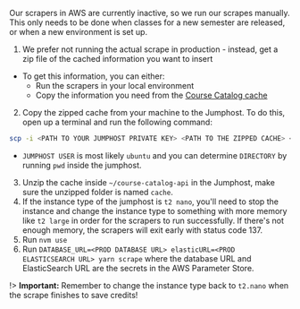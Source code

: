 Our scrapers in AWS are currently inactive, so we run our scrapes manually. This only needs to be done when classes for a new semester are released, or when a new environment is set up.

1. We prefer not running the actual scrape in production - instead, get a zip file of the cached information you want to insert

- To get this information, you can either:
  - Run the scrapers in your local environment
  - Copy the information you need from the [Course Catalog cache](https://github.com/sandboxnu/course-catalog-api-cache)

2. Copy the zipped cache from your machine to the Jumphost. To do this, open up a terminal and run the following command:

```bash
scp -i <PATH TO YOUR JUMPHOST PRIVATE KEY> <PATH TO THE ZIPPED CACHE> <JUMPHOST USER>@<JUMPHOST PUBLIC IP ADDRESS>:<DIRECTORY>
```

- `JUMPHOST USER` is most likely `ubuntu` and you can determine `DIRECTORY` by running `pwd` inside the jumphost.

3. Unzip the cache inside `~/course-catalog-api` in the Jumphost, make sure the unzipped folder is named `cache`.
4. If the instance type of the jumphost is `t2 nano`, you'll need to stop the instance and change the instance type to something with more memory like `t2 large` in order for the scrapers to run successfully. If there's not enough memory, the scrapers will exit early with status code 137.
5. Run `nvm use`
6. Run `DATABASE_URL=<PROD DATABASE URL> elasticURL=<PROD ELASTICSEARCH URL> yarn scrape` where the database URL and ElasticSearch URL are the secrets in the AWS Parameter Store.

!> **Important:** Remember to change the instance type back to `t2.nano` when the scrape finishes to save credits!
